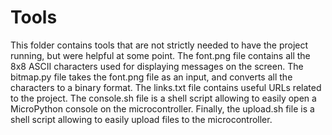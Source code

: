 # Tools

This folder contains tools that are not strictly needed to have the project
running, but were helpful at some point. The font.png file contains all the 8x8
ASCII characters used for displaying messages on the screen. The bitmap.py file
takes the font.png file as an input, and converts all the characters to a 
binary format. The links.txt file contains useful URLs related to the project.
The console.sh file is a shell script allowing to easily open a MicroPython
console on the microcontroller. Finally, the upload.sh file is a shell script 
allowing to easily upload files to the microcontroller.